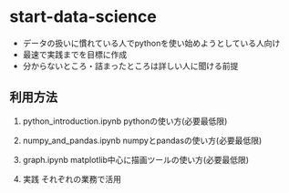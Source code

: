 # start-data-science
* データの扱いに慣れている人でpythonを使い始めようとしている人向け
* 最速で実践までを目標に作成
* 分からないところ・詰まったところは詳しい人に聞ける前提

## 利用方法
1. python_introduction.ipynb
pythonの使い方(必要最低限)

2. numpy_and_pandas.ipynb
numpyとpandasの使い方(必要最低限)

3. graph.ipynb
matplotlib中心に描画ツールの使い方(必要最低限)

4. 実践
それぞれの業務で活用
